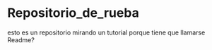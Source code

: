 # Repositorio_de_rueba
esto es un repositorio mirando un tutorial
porque tiene que llamarse Readme?

